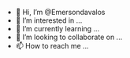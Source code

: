 - 👋 Hi, I’m @Emersondavalos
- 👀 I’m interested in ...
- 🌱 I’m currently learning ...
- 💞️ I’m looking to collaborate on ...
- 📫 How to reach me ...

<!---
Emersondavalos/Emersondavalos is a ✨ special ✨ repository because its `README.md` (this file) appears on your GitHub profile.
You can click the Preview link to take a look at your changes.
--->
